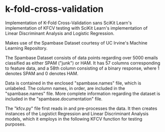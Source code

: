 # k-fold-cross-validation
Implementation of K-Fold Cross-Validation sans SciKit Learn's implementation of KFCV testing with SciKit Learn's implementation of Linear Discriminant Analysis and Logistic Regression.  

Makes use of the Spambase Dataset courtesy of UC Irvine's Machine Learning Repository.  

The Spambase Dataset consists of data points regarding over 5000 emails classified as either SPAM ("junk") or HAM.  It has 57 columns corresponding to feature data, and a 58th column consisting of a binary response, where 1 denotes SPAM and 0 denotes HAM.  

Data is contained in the enclosed "spambase.names" file, which is unlabeled.  The column names, in order, are included in the "spambase.names" file.  More complete information regarding the dataset is included in the "spambase.documentation" file.  

The "kfcv.py" file first reads in and pre-processes the data.  It then creates instances of the Logistict Regression and Linear Discriminant Analysis models, which it employs in the following KFCV function for testing purposes.  
